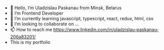 - 👋 Hello, I’m Uladzislau Paskanau from Minsk, Belarus
- 👀 I’m Frontend Developer
- 🌱 I’m currently learning javascript, typescript, react, redux, html, css
- 💞️ I’m looking to collaborate on ...
- 📫 How to reach me https://www.linkedin.com/in/uladzislau-paskanau-206a83201/
- This is my portfolio

<!---
Paskinho/Paskinho is a ✨ special ✨ repository because its `README.md` (this file) appears on your GitHub profile.
You can click the Preview link to take a look at your changes.
--->
